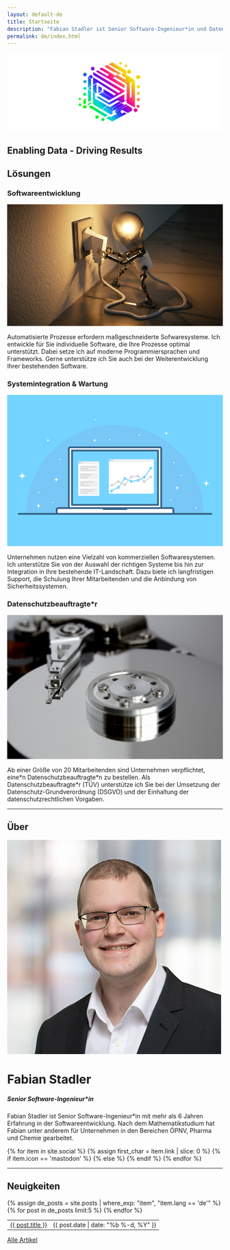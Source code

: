 ```yaml
---
layout: default-de
title: Startseite
description: "Fabian Stadler ist Senior Software-Ingenieur*in und Datenschutzbeauftragte*r (TÜV). Durch langjährige Erfahrung unterstützt Fabian Sie bei der Umsetzung Ihrer IT-Projekte."
permalink: de/index.html
---
```


<section class="index-header">
    <img src="/assets/img/company_logo.jpg" alt="Logo von Fabian Stadler" loading="eager">
    <div class="centered"><h2>Enabling Data - Driving Results</h2></div>
</section>

## Lösungen

<div class="home-section">
    <div class="left">
        <h3>Softwareentwicklung</h3>
        <img src="/assets/img/lightbulb-3104355_640.jpg" alt="Bild einer Glühbirne">
        <p>Automatisierte Prozesse erfordern maßgeschneiderte Sofwaresysteme. Ich entwickle für Sie individuelle Software, die Ihre Prozesse optimal unterstützt. Dabei setze ich auf moderne Programmiersprachen und Frameworks. Gerne unterstütze ich Sie auch bei der Weiterentwicklung Ihrer bestehenden Software.</p>
    </div>
</div>

<div class="home-section">
    <div class="right">
        <h3>Systemintegration & Wartung</h3>
        <img src="/assets/img/interface-3593269_640.png" alt="Bild einer Schnittstelle">
        <p>Unternehmen nutzen eine Vielzahl von kommerziellen Softwaresystemen. Ich unterstütze Sie von der Auswahl der richtigen Systeme bis hin zur Integration in Ihre bestehende IT-Landschaft. Dazu biete ich langfristigen Support, die Schulung Ihrer Mitarbeitenden und die Anbindung von Sicherheitssystemen.</p>
    </div>
</div>

<div class="home-section">
    <div class="left">
        <h3>Datenschutzbeauftragte*r</h3>
        <img src="/assets/img/hard_drive_disk.jpg" alt="Bild einer Festplatte">
        <p>Ab einer Größe von 20 Mitarbeitenden sind Unternehmen verpflichtet, eine*n Datenschutzbeauftragte*n zu bestellen. Als Datenschutzbeauftragte*r (TÜV) unterstütze ich Sie bei der Umsetzung der Datenschutz-Grundverordnung (DSGVO) und der Einhaltung der datenschutzrechtlichen Vorgaben.</p>
    </div>
</div>

----

## Über

<div class="profile-section">
    <div class="profile">
        <img src="/assets/img/fabian_stadler.jpg" alt="Profilbild von Fabian Stadler">
        <h1>Fabian Stadler</h1>
        <h5 class="post-date">Senior Software-Ingenieur*in</h5>
    </div>
    <div class="profile-text">
        <p>Fabian Stadler ist Senior Software-Ingenieur*in mit mehr als 6 Jahren Erfahrung in der Softwareentwicklung. Nach dem Mathematikstudium hat Fabian unter anderem für Unternehmen in den Bereichen ÖPNV, Pharma und Chemie gearbeitet.</p>
        {% for item in site.social %}
            {% assign first_char = item.link | slice: 0 %}
            {% if item.icon == 'mastodon' %}
            <a class="icon contact-button"  rel="me" href="{{ item.link }}" target="_blank"><i class="fa-brands fa-{{ item.icon }}" aria-hidden="true"></i></a>
            {% else %}
            <a class="icon contact-button" href="{{ item.link }}" target="_blank"><i class="fa-{{ item.icon-class }} fa-{{ item.icon }}" aria-hidden="true"></i></a>
            {% endif %}
        {% endfor %}
    </div>
</div>

----

## Neuigkeiten

<table class="home-table">
    {% assign de_posts = site.posts | where_exp: "item", "item.lang == 'de'" %}
    {% for post in de_posts limit:5 %}
    <tr>
        <td class="home-post-title"><a href="{{ post.url }}">{{ post.title }}</a></td>
        <td class="home-post-date">{{ post.date | date: "%b %-d, %Y" }}</td>
    </tr>
    {% endfor %}
</table>

<p class="more-articles">
    <a href="/de/posts.html">Alle Artikel</a>
</p>
